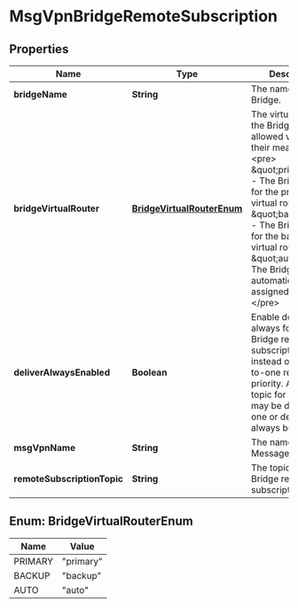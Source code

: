 
# MsgVpnBridgeRemoteSubscription

## Properties
Name | Type | Description | Notes
------------ | ------------- | ------------- | -------------
**bridgeName** | **String** | The name of the Bridge. |  [optional]
**bridgeVirtualRouter** | [**BridgeVirtualRouterEnum**](#BridgeVirtualRouterEnum) | The virtual router of the Bridge. The allowed values and their meaning are:  &lt;pre&gt; \&quot;primary\&quot; - The Bridge is used for the primary virtual router. \&quot;backup\&quot; - The Bridge is used for the backup virtual router. \&quot;auto\&quot; - The Bridge is automatically assigned a router. &lt;/pre&gt;  |  [optional]
**deliverAlwaysEnabled** | **Boolean** | Enable deliver-always for the Bridge remote subscription topic instead of a deliver-to-one remote priority. A given topic for the Bridge may be deliver-to-one or deliver-always but not both. |  [optional]
**msgVpnName** | **String** | The name of the Message VPN. |  [optional]
**remoteSubscriptionTopic** | **String** | The topic of the Bridge remote subscription. |  [optional]


<a name="BridgeVirtualRouterEnum"></a>
## Enum: BridgeVirtualRouterEnum
Name | Value
---- | -----
PRIMARY | &quot;primary&quot;
BACKUP | &quot;backup&quot;
AUTO | &quot;auto&quot;



